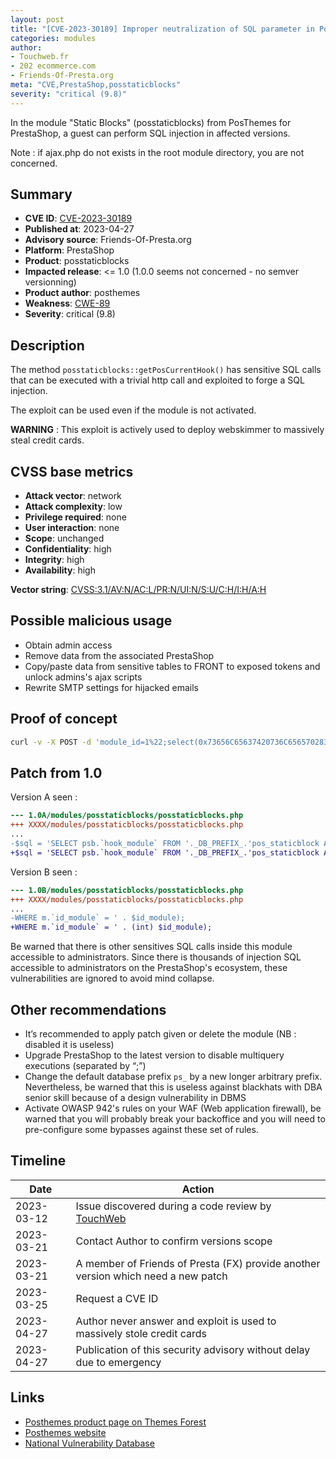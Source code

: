 ```yaml
---
layout: post
title: "[CVE-2023-30189] Improper neutralization of SQL parameter in Posthemes - Static Blocks module for PrestaShop"
categories: modules
author:
- Touchweb.fr
- 202 ecommerce.com
- Friends-Of-Presta.org
meta: "CVE,PrestaShop,posstaticblocks"
severity: "critical (9.8)"
---
```


In the module "Static Blocks" (posstaticblocks) from PosThemes for PrestaShop, a guest can perform SQL injection in affected versions.

Note : if ajax.php do not exists in the root module directory, you are not concerned.

## Summary

* **CVE ID**: [CVE-2023-30189](https://cve.mitre.org/cgi-bin/cvename.cgi?name=CVE-2023-30189)
* **Published at**: 2023-04-27
* **Advisory source**: Friends-Of-Presta.org
* **Platform**: PrestaShop
* **Product**: posstaticblocks
* **Impacted release**: <= 1.0 (1.0.0 seems not concerned - no semver versionning)
* **Product author**: posthemes
* **Weakness**: [CWE-89](https://cwe.mitre.org/data/definitions/89.html)
* **Severity**: critical (9.8)

## Description


The method `posstaticblocks::getPosCurrentHook()` has sensitive SQL calls that can be executed with a trivial http call and exploited to forge a SQL injection.

The exploit can be used even if the module is not activated.

**WARNING** : This exploit is actively used to deploy webskimmer to massively steal credit cards.


## CVSS base metrics

* **Attack vector**: network
* **Attack complexity**: low
* **Privilege required**: none
* **User interaction**: none
* **Scope**: unchanged
* **Confidentiality**: high
* **Integrity**: high
* **Availability**: high

**Vector string**: [CVSS:3.1/AV:N/AC:L/PR:N/UI:N/S:U/C:H/I:H/A:H](https://nvd.nist.gov/vuln-metrics/cvss/v3-calculator?vector=AV:N/AC:L/PR:N/UI:N/S:U/C:H/I:H/A:H)

## Possible malicious usage

* Obtain admin access
* Remove data from the associated PrestaShop
* Copy/paste data from sensitive tables to FRONT to exposed tokens and unlock admins's ajax scripts
* Rewrite SMTP settings for hijacked emails


## Proof of concept


```bash
curl -v -X POST -d 'module_id=1%22;select(0x73656C65637420736C656570283432293B)INTO@a;prepare`b`from@a;execute`b`;--' 'https://preprod.XX/modules/posstaticblocks/ajax.php'
```

## Patch from 1.0

Version A seen : 

```diff
--- 1.0A/modules/posstaticblocks/posstaticblocks.php
+++ XXXX/modules/posstaticblocks/posstaticblocks.php
...
-$sql = 'SELECT psb.`hook_module` FROM '._DB_PREFIX_.'pos_staticblock AS psb LEFT JOIN '._DB_PREFIX_.'pos_staticblock_shop AS pss ON psb.`id_posstaticblock`= pss.`id_posstaticblock` WHERE  psb.`name_module` ="'.$name_module.'" AND pss.`id_shop` = "'.$id_shop.'"';
+$sql = 'SELECT psb.`hook_module` FROM '._DB_PREFIX_.'pos_staticblock AS psb LEFT JOIN '._DB_PREFIX_.'pos_staticblock_shop AS pss ON psb.`id_posstaticblock`= pss.`id_posstaticblock` WHERE  psb.`name_module` ="'.pSQL($name_module).'" AND pss.`id_shop` = "'.(int)$id_shop.'"';
```

Version B seen : 

```diff
--- 1.0B/modules/posstaticblocks/posstaticblocks.php
+++ XXXX/modules/posstaticblocks/posstaticblocks.php
...
-WHERE m.`id_module` = ' . $id_module);
+WHERE m.`id_module` = ' . (int) $id_module);
```

Be warned that there is other sensitives SQL calls inside this module accessible to administrators. Since there is thousands of injection SQL accessible to administrators on the PrestaShop's ecosystem, these vulnerabilities are ignored to avoid mind collapse.

## Other recommendations

* It’s recommended to apply patch given or delete the module (NB : disabled it is useless)
* Upgrade PrestaShop to the latest version to disable multiquery executions (separated by “;”)
* Change the default database prefix `ps_` by a new longer arbitrary prefix. Nevertheless, be warned that this is useless against blackhats with DBA senior skill because of a design vulnerability in DBMS
* Activate OWASP 942's rules on your WAF (Web application firewall), be warned that you will probably break your backoffice and you will need to pre-configure some bypasses against these set of rules.


## Timeline

| Date | Action |
|--|--|
| 2023-03-12 | Issue discovered during a code review by [TouchWeb](https://www.touchweb.fr) |
| 2023-03-21 | Contact Author to confirm versions scope |
| 2023-03-21 | A member of Friends of Presta (FX) provide another version which need a new patch |
| 2023-03-25 | Request a CVE ID |
| 2023-04-27 | Author never answer and exploit is used to massively stole credit cards |
| 2023-04-27 | Publication of this security advisory without delay due to emergency |

## Links

* [Posthemes product page on Themes Forest](https://themeforest.net/user/posthemes/portfolio)
* [Posthemes website](https://posthemes.com/)
* [National Vulnerability Database](https://nvd.nist.gov/vuln/detail/CVE-2023-30189)

